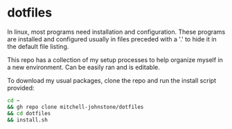 # dotfiles

In linux, most programs need installation and configuration.
These programs are installed and configured usually in files preceded with a '.' to hide it in the default file listing.

This repo has a collection of my setup processes to help organize myself in a new environment.
Can be easily ran and is editable.

To download my usual packages, clone the repo and run the install script provided:
```bash
cd ~
&& gh repo clone mitchell-johnstone/dotfiles
&& cd dotfiles
&& install.sh
```
